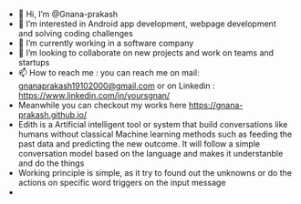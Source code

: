 - 👋 Hi, I’m @Gnana-prakash
- 👀 I’m interested in Android app development, webpage development and solving coding challenges
- 🌱 I’m currently working in a software company
- 💞️ I’m looking to collaborate on new projects and work on teams and startups
- 📫 How to reach me : you can reach me on mail: gnanaprakash19102000@gmail.com or on Linkedin : https://www.linkedin.com/in/yoursgnan/
- Meanwhile you can checkout my works here https://gnana-prakash.github.io/
- Edith is a Artificial intelligent tool or system that build conversations like humans without classical Machine learning methods such as feeding the past data and predicting the new outcome. It will follow a simple conversation model based on the language and makes it understanble and do the things
- Working principle is simple, as it try to found out the unknowns or do the actions on specific word triggers on the input message
- 

<!---
Gnana-prakash/Gnana-prakash is a ✨ special ✨ repository because its `README.md` (this file) appears on your GitHub profile.
You can click the Preview link to take a look at your changes.
--->
